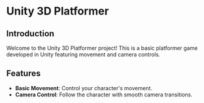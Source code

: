 # Unity 3D Platformer

## Introduction
Welcome to the Unity 3D Platformer project! This is a basic platformer game developed in Unity featuring movement and camera controls.

## Features
- **Basic Movement**: Control your character's movement.
- **Camera Control**: Follow the character with smooth camera transitions.
